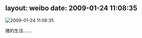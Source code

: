 layout: weibo
date: 2009-01-24 11:08:35
---
<meta name="referrer" content="no-referrer" />

<img src="/images/favicon.ico" style="float: left;"/>2009-01-24 11:08:35

猪的生活.......

